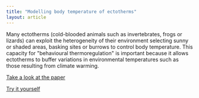 ```yaml
---
title: "Modelling body temperature of ectotherms"
layout: article
---
```


Many ectotherms (cold-blooded animals such as invertebrates, frogs or lizards) can exploit the heterogeneity of their environment 
selecting sunny or shaded areas, basking sites or burrows to control body temperature. This capacity for "behavioural thermoregulation"
is important because it allows ectotherms to buffer variations in environmental temperatures such as those resulting from climate warming.


<p><a href = "https://www.amnat.org/an/newpapers/MayRubalcaba.html" target="_blank"> Take a look at the paper </a></p>
<p><a href = "https://jrubalcaba.shinyapps.io/jrubalcabagithub/" target="_blank"> Try it yourself </a></p>
